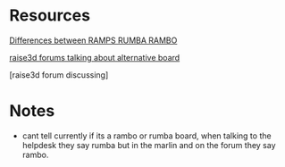 # Resources


[Differences between RAMPS RUMBA RAMBO](https://hackaday.com/2013/09/06/3d-printering-electronics-boards/)

[raise3d forums talking about alternative board](https://forum.raise3d.com/viewtopic.php?t=8612)


[raise3d forum discussing]






# Notes


* cant tell currently if its a rambo or rumba board, when talking to the helpdesk they say rumba but in the marlin and on the forum they say rambo.


